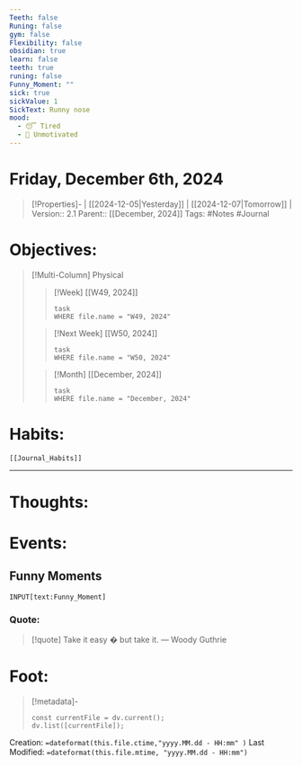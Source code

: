 ```yaml
---
Teeth: false
Runing: false
gym: false
Flexibility: false
obsidian: true
learn: false
teeth: true
runing: false
Funny_Moment: ""
sick: true
sickValue: 1
SickText: Runny nose
mood:
  - 😴 Tired
  - 🥱 Unmotivated
---
```

# Friday, December 6th, 2024
>[!Properties]- | [[2024-12-05|Yesterday]] | [[2024-12-07|Tomorrow]] |
>Version:: 2.1
>Parent:: [[December, 2024]]
>Tags: #Notes #Journal 

# Objectives:
>[!Multi-Column] Physical
>>[!Week] [[W49, 2024]]
>>```dataview
>>task
>>WHERE file.name = "W49, 2024"
>>```
>
>>[!Next Week] [[W50, 2024]]
>>```dataview
>>task
>>WHERE file.name = "W50, 2024"
>>```
>
>>[!Month] [[December, 2024]]
>>```dataview
>>task
>>WHERE file.name = "December, 2024"
>>```
>
# Habits:
```meta-bind-embed
[[Journal_Habits]]
```
***
# Thoughts:


# Events:
## Funny Moments 
`INPUT[text:Funny_Moment]`


### Quote:
> [!quote] Take it easy � but take it.
> — Woody Guthrie

# Foot:

>[!metadata]-
>```dataviewjs
>const currentFile = dv.current();
>dv.list([currentFile]);
>```

Creation:          `=dateformat(this.file.ctime,"yyyy.MM.dd - HH:mm" )`
Last Modified:  `=dateformat(this.file.mtime, "yyyy.MM.dd - HH:mm")`

